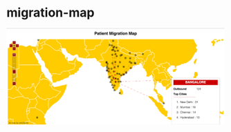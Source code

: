 # migration-map
![alt tag](https://raw.githubusercontent.com/saikatmitra91/migration-map/master/Screen-Shot.png)
